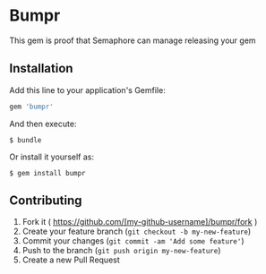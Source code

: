 # Bumpr

This gem is proof that Semaphore can manage releasing your gem

## Installation

Add this line to your application's Gemfile:

```ruby
gem 'bumpr'
```

And then execute:

    $ bundle

Or install it yourself as:

    $ gem install bumpr

## Contributing

1. Fork it ( https://github.com/[my-github-username]/bumpr/fork )
2. Create your feature branch (`git checkout -b my-new-feature`)
3. Commit your changes (`git commit -am 'Add some feature'`)
4. Push to the branch (`git push origin my-new-feature`)
5. Create a new Pull Request
